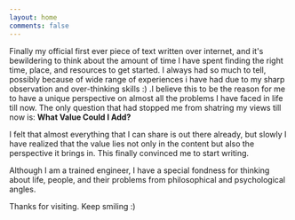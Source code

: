 ```yaml
---
layout: home
comments: false
---
```


Finally my official first ever piece of text written over internet, and it's bewildering to think about the amount of time I have spent finding the right time, place, and resources to get started. I always had so much to tell, possibly because of wide range of experiences i have had due to my sharp observation and over-thinking skills :) .I believe this to be the reason for me to have a unique perspective on almost all the problems I have faced in life till now. The only question that had stopped me from shatring my views till now is: **What Value Could I Add?**

I felt that almost everything that I can share is out there already, but slowly I have realized that the value lies not only in the content but also the perspective it brings in. This finally convinced me to start writing.

Although I am a trained engineer, I have a special fondness for thinking about life, people, and their problems from philosophical and psychological angles.

Thanks for visiting. Keep smiling :)